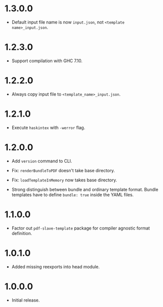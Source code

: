 1.3.0.0
=======

* Default input file name is now `input.json`, not `<template name>_input.json`.

1.2.3.0
=======

* Support compilation with GHC 7.10.

1.2.2.0
=======

* Always copy input file to `<template_name>_input.json`.

1.2.1.0
=======

* Execute `haskintex` with `-werror` flag.

1.2.0.0
=======

* Add `version` command to CLI.

* Fix: `renderBundleToPDF` doesn't take base directory.

* Fix: `loadTemplateInMemory` now takes base directory.

* Strong distinguish between bundle and ordinary template format. Bundle templates
have to define `bundle: true` inside the YAML files.

1.1.0.0
=======

* Factor out `pdf-slave-template` package for compiler agnostic format definition.

1.0.1.0
=======

* Added missing reexports into head module.

1.0.0.0
=======

* Initial release.
